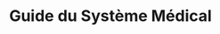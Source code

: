 ---
title: "Guide du Système Médical"
description: "Maîtrisez les subtilités du système médical d'Ascendia avec ce guide exhaustif, offrant des instructions pas à pas et des exemples pratiques pour une intégration sans heurt et une utilisation efficace dans votre RP."
aside: true
bottom: true
toc: true
---